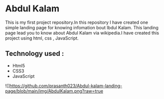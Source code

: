 # Abdul Kalam

This is my first project repository.In this repository I have created one simple landing page for knowing infomation bout Ibdul Kalam. This landing page lead you to know about Abdul Kalam via wikipedia.I have created this project using html, css , JavaScript.

## Technology used :

- Html5
- CSS3
- JavaScript

![]https://github.com/prasanth023/Abdul-kalam-landing-page/blob/main/img/AbdulKalam.png?raw=true
